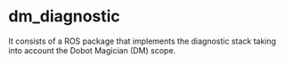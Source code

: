 # dm_diagnostic
It consists of a ROS package that implements the diagnostic stack taking into account the Dobot Magician (DM) scope.

